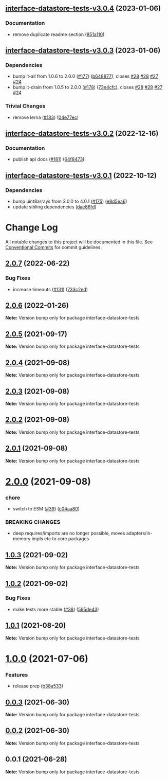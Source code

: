 ## [interface-datastore-tests-v3.0.4](https://github.com/ipfs/js-ipfs-interfaces/compare/interface-datastore-tests-v3.0.3...interface-datastore-tests-v3.0.4) (2023-01-06)


### Documentation

* remove duplicate readme section ([851a110](https://github.com/ipfs/js-ipfs-interfaces/commit/851a11033140e7ae0996adeaf880d6554d12837c))

## [interface-datastore-tests-v3.0.3](https://github.com/ipfs/js-ipfs-interfaces/compare/interface-datastore-tests-v3.0.2...interface-datastore-tests-v3.0.3) (2023-01-06)


### Dependencies

* bump it-all from 1.0.6 to 2.0.0 ([#177](https://github.com/ipfs/js-ipfs-interfaces/issues/177)) ([b648877](https://github.com/ipfs/js-ipfs-interfaces/commit/b648877c5afb625c7d1e13efd3e0f72d125de734)), closes [#28](https://github.com/ipfs/js-ipfs-interfaces/issues/28) [#28](https://github.com/ipfs/js-ipfs-interfaces/issues/28) [#27](https://github.com/ipfs/js-ipfs-interfaces/issues/27) [#24](https://github.com/ipfs/js-ipfs-interfaces/issues/24)
* bump it-drain from 1.0.5 to 2.0.0 ([#178](https://github.com/ipfs/js-ipfs-interfaces/issues/178)) ([73e4cfc](https://github.com/ipfs/js-ipfs-interfaces/commit/73e4cfcf41178fe6e27f0c7b431fb9511e1dda47)), closes [#28](https://github.com/ipfs/js-ipfs-interfaces/issues/28) [#28](https://github.com/ipfs/js-ipfs-interfaces/issues/28) [#27](https://github.com/ipfs/js-ipfs-interfaces/issues/27) [#24](https://github.com/ipfs/js-ipfs-interfaces/issues/24)


### Trivial Changes

* remove lerna ([#183](https://github.com/ipfs/js-ipfs-interfaces/issues/183)) ([04e77ec](https://github.com/ipfs/js-ipfs-interfaces/commit/04e77ec37ca5857b6156dd211f07a61eddcf19b0))

## [interface-datastore-tests-v3.0.2](https://github.com/ipfs/js-ipfs-interfaces/compare/interface-datastore-tests-v3.0.1...interface-datastore-tests-v3.0.2) (2022-12-16)


### Documentation

* publish api docs ([#181](https://github.com/ipfs/js-ipfs-interfaces/issues/181)) ([64f8473](https://github.com/ipfs/js-ipfs-interfaces/commit/64f8473a1d646eda431972afb489ac81d23248fa))

## [interface-datastore-tests-v3.0.1](https://github.com/ipfs/js-ipfs-interfaces/compare/interface-datastore-tests-v3.0.0...interface-datastore-tests-v3.0.1) (2022-10-12)


### Dependencies

* bump uint8arrays from 3.0.0 to 4.0.1 ([#175](https://github.com/ipfs/js-ipfs-interfaces/issues/175)) ([e8d5ea6](https://github.com/ipfs/js-ipfs-interfaces/commit/e8d5ea63feaaaf379890171f4660bfd8f1cfef5e))
* update sibling dependencies ([dae86fd](https://github.com/ipfs/js-ipfs-interfaces/commit/dae86fd39a133969cd4355fb1e7099a560a75baa))

# Change Log

All notable changes to this project will be documented in this file.
See [Conventional Commits](https://conventionalcommits.org) for commit guidelines.

## [2.0.7](https://github.com/ipfs/js-ipfs-interfaces/compare/interface-datastore-tests@2.0.6...interface-datastore-tests@2.0.7) (2022-06-22)


### Bug Fixes

* increase timeouts ([#131](https://github.com/ipfs/js-ipfs-interfaces/issues/131)) ([733c2ed](https://github.com/ipfs/js-ipfs-interfaces/commit/733c2edb32a3aa3a54c6cf2d39f780bd6018010b))





## [2.0.6](https://github.com/ipfs/js-ipfs-interfaces/compare/interface-datastore-tests@2.0.5...interface-datastore-tests@2.0.6) (2022-01-26)

**Note:** Version bump only for package interface-datastore-tests





## [2.0.5](https://github.com/ipfs/js-ipfs-interfaces/compare/interface-datastore-tests@2.0.4...interface-datastore-tests@2.0.5) (2021-09-17)

**Note:** Version bump only for package interface-datastore-tests





## [2.0.4](https://github.com/ipfs/js-ipfs-interfaces/compare/interface-datastore-tests@2.0.3...interface-datastore-tests@2.0.4) (2021-09-08)

**Note:** Version bump only for package interface-datastore-tests





## [2.0.3](https://github.com/ipfs/js-ipfs-interfaces/compare/interface-datastore-tests@2.0.2...interface-datastore-tests@2.0.3) (2021-09-08)

**Note:** Version bump only for package interface-datastore-tests





## [2.0.2](https://github.com/ipfs/js-ipfs-interfaces/compare/interface-datastore-tests@2.0.1...interface-datastore-tests@2.0.2) (2021-09-08)

**Note:** Version bump only for package interface-datastore-tests





## [2.0.1](https://github.com/ipfs/js-ipfs-interfaces/compare/interface-datastore-tests@2.0.0...interface-datastore-tests@2.0.1) (2021-09-08)

**Note:** Version bump only for package interface-datastore-tests





# [2.0.0](https://github.com/ipfs/js-ipfs-interfaces/compare/interface-datastore-tests@1.0.3...interface-datastore-tests@2.0.0) (2021-09-08)


### chore

* switch to ESM ([#39](https://github.com/ipfs/js-ipfs-interfaces/issues/39)) ([c04aa80](https://github.com/ipfs/js-ipfs-interfaces/commit/c04aa80d48a84b681962cae227dd2628e7d35cb5))


### BREAKING CHANGES

* deep requires/imports are no longer possible, moves adapters/in-memory impls etc to core packages





## [1.0.3](https://github.com/ipfs/js-ipfs-interfaces/compare/interface-datastore-tests@1.0.2...interface-datastore-tests@1.0.3) (2021-09-02)

**Note:** Version bump only for package interface-datastore-tests





## [1.0.2](https://github.com/ipfs/js-ipfs-interfaces/compare/interface-datastore-tests@1.0.1...interface-datastore-tests@1.0.2) (2021-09-02)


### Bug Fixes

* make tests more stable ([#38](https://github.com/ipfs/js-ipfs-interfaces/issues/38)) ([595de43](https://github.com/ipfs/js-ipfs-interfaces/commit/595de438cbb5bda7444bdd8c4ce561215855d190))





## [1.0.1](https://github.com/ipfs/js-ipfs-interfaces/compare/interface-datastore-tests@1.0.0...interface-datastore-tests@1.0.1) (2021-08-20)

**Note:** Version bump only for package interface-datastore-tests





# [1.0.0](https://github.com/ipfs/js-ipfs-interfaces/compare/interface-datastore-tests@0.0.3...interface-datastore-tests@1.0.0) (2021-07-06)


### Features

* release prep ([b38a533](https://github.com/ipfs/js-ipfs-interfaces/commit/b38a53341d84cbef0aee75be149342e74eadfcc6))





## [0.0.3](https://github.com/ipfs/js-ipfs-interfaces/compare/interface-datastore-tests@0.0.2...interface-datastore-tests@0.0.3) (2021-06-30)

**Note:** Version bump only for package interface-datastore-tests





## [0.0.2](https://github.com/ipfs/js-ipfs-interfaces/compare/interface-datastore-tests@0.0.1...interface-datastore-tests@0.0.2) (2021-06-30)

**Note:** Version bump only for package interface-datastore-tests





## 0.0.1 (2021-06-28)

**Note:** Version bump only for package interface-datastore-tests
